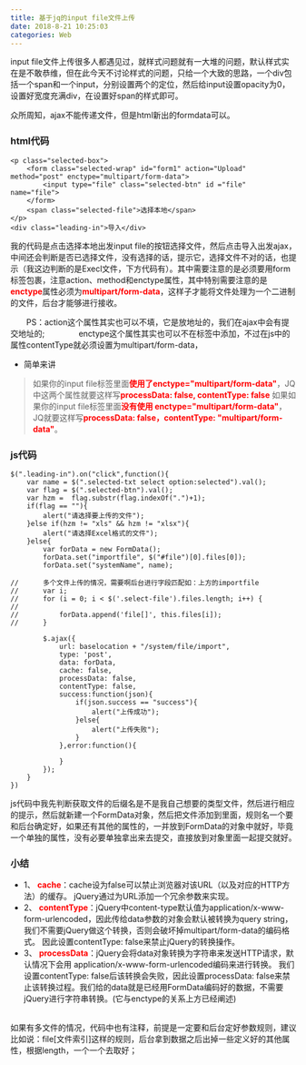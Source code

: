 ```yaml
---
title: 基于jq的input file文件上传
date: 2018-8-21 10:25:03
categories: Web
---
```


input file文件上传很多人都遇见过，就样式问题就有一大堆的问题，默认样式实在是不敢恭维，但在此今天不讨论样式的问题，只给一个大致的思路，一个div包括一个span和一个input，分别设置两个的定位，然后给input设置opacity为0，设置好宽度充满div，在设置好span的样式即可。

众所周知，ajax不能传递文件，但是html新出的formdata可以。

### html代码
``` 
<p class="selected-box">
	<form class="selected-wrap" id="form1" action="Upload" method="post" enctype="multipart/form-data">
		<input type="file" class="selected-btn" id ="file" name="file">
	</form>
	<span class="selected-file">选择本地</span>
</p>
<div class="leading-in">导入</div>
```
我的代码是点击选择本地出发input file的按钮选择文件，然后点击导入出发ajax，中间还会判断是否已选择文件，没有选择的话，提示它，选择文件不对的话，也提示（我这边判断的是Execl文件，下方代码有）。其中需要注意的是必须要用form标签包裹，注意action、method和enctype属性，其中特别需要注意的是<strong style='color:red;'>enctype</strong>属性必须为<strong style='color:red;'>multipart/form-data</strong>，这样子才能将文件处理为一个二进制的文件，后台才能够进行接收。

<!--more-->

&emsp;&emsp;PS：action这个属性其实也可以不填，它是放地址的，我们在ajax中会有提交地址的;
&emsp;&emsp;&emsp;&emsp;enctype这个属性其实也可以不在标签中添加，不过在js中的属性contentType就必须设置为multipart/form-data，
* 简单来讲
>如果你的input file标签里面<strong style='color:red;'>使用了enctype="multipart/form-data"</strong>，JQ中这两个属性就要这样写<strong style='color:red;'>processData: false,  contentType: false</strong> 
>如果如果你的input file标签里面<strong style='color:red'>没有使用 enctype="multipart/form-data"</strong>，JQ就要这样写<strong style='color:red;'>processData: false，contentType: "multipart/form-data"</strong>。

[^_^]:
   	commentted-out contents
   	should be shift to right by four spaces (`>>`).
### js代码
``` 
$(".leading-in").on("click",function(){
	var name = $(".selected-txt select option:selected").val();
	var flag = $(".selected-btn").val();
	var hzm =  flag.substr(flag.indexOf(".")+1);
	if(flag == ""){
		alert("请选择要上传的文件");
	}else if(hzm != "xls" && hzm != "xlsx"){
		alert("请选择Excel格式的文件");
	}else{
		var forData = new FormData();
		forData.set("importfile", $("#file")[0].files[0]);
		forData.set("systemName", name);
		
//		多个文件上传的情况，需要啊后台进行字段匹配如：上方的importfile
//		var i;
//		for (i = 0; i < $('.select-file').files.length; i++) {
//
//			forData.append('file[]', this.files[i]);
//		}
		
		$.ajax({
			url: baselocation + "/system/file/import",
			type: 'post',
			data: forData,
			cache: false,
			processData: false,
			contentType: false,
			success:function(json){
				if(json.success == "success"){
					alert("上传成功");
				}else{
					alert("上传失败");
				}
			},error:function(){
				
			}
		});
	}	
})
```

js代码中我先判断获取文件的后缀名是不是我自己想要的类型文件，然后进行相应的提示，然后就新建一个FormData对象，然后把文件添加到里面，规则名一个要和后台确定好，如果还有其他的属性的，一并放到FormData的对象中就好，毕竟一个单独的属性，没有必要单独拿出来去提交，直接放到对象里面一起提交就好。
### 小结
* 1、 <strong style='color:red'>cache</strong>：cache设为false可以禁止浏览器对该URL（以及对应的HTTP方法）的缓存。 jQuery通过为URL添加一个冗余参数来实现。
* 2、 <strong style='color:red'>contentType</strong>：jQuery中content-type默认值为application/x-www-form-urlencoded，因此传给data参数的对象会默认被转换为query string，我们不需要jQuery做这个转换，否则会破坏掉multipart/form-data的编码格式。 因此设置contentType: false来禁止jQuery的转换操作。
* 3、 <strong style='color:red'>processData</strong>：jQuery会将data对象转换为字符串来发送HTTP请求，默认情况下会用 application/x-www-form-urlencoded编码来进行转换。 我们设置contentType: false后该转换会失败，因此设置processData: false来禁止该转换过程。我们给的data就是已经用FormData编码好的数据，不需要jQuery进行字符串转换。(它与enctype的关系上方已经阐述)


</br>如果有多文件的情况，代码中也有注释，前提是一定要和后台定好参数规则，建议比如说：file[文件索引]这样的规则，后台拿到数据之后出掉一些定义好的其他属性，根据length，一个一个去取好；